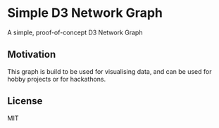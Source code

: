 # Simple D3 Network Graph
A simple, proof-of-concept D3 Network Graph 

## Motivation
This graph is build to be used for visualising data, and can be used for hobby projects or for hackathons.

## License
MIT